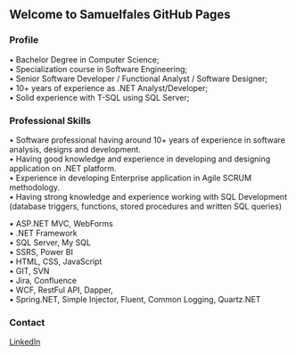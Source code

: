 ## Welcome to Samuelfales GitHub Pages

### Profile 

•	Bachelor Degree in Computer Science; </br>
•	Specialization course in Software Engineering; </br>
•	Senior Software Developer / Functional Analyst / Software Designer; </br>
•	10+ years of experience as .NET Analyst/Developer; </br>
•	Solid experience with T-SQL using SQL Server;</br>

### Professional Skills

•	Software professional having around 10+ years of experience in software analysis, designs and development.</br>
•	Having good knowledge and experience in developing and designing application on .NET platform.</br>
•	Experience in developing Enterprise application in Agile SCRUM methodology.</br>
•	Having strong knowledge and experience working with SQL Development (database triggers, functions, stored procedures and written SQL queries)</br>

•	ASP.NET MVC, WebForms</br>
•	.NET Framework</br>
•	SQL Server, My SQL</br>
•	SSRS, Power BI</br>
•	HTML, CSS, JavaScript</br>
•	GIT, SVN</br>
•	Jira, Confluence</br>
•	WCF, RestFul API, Dapper, </br>
•	Spring.NET, Simple Injector, Fluent, Common Logging, Quartz.NET</br>

### Contact

[LinkedIn](https://www.linkedin.com/in/samuelfales/)
